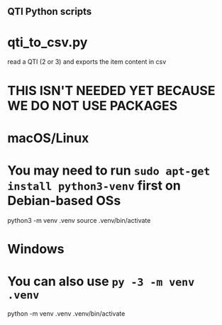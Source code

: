## QTI Python scripts

# qti_to_csv.py

read a QTI (2 or 3) and exports the item content in csv

# THIS ISN'T NEEDED YET BECAUSE WE DO NOT USE PACKAGES

# macOS/Linux

# You may need to run `sudo apt-get install python3-venv` first on Debian-based OSs

python3 -m venv .venv
source .venv/bin/activate

# Windows

# You can also use `py -3 -m venv .venv`

python -m venv .venv
.venv/bin/activate
